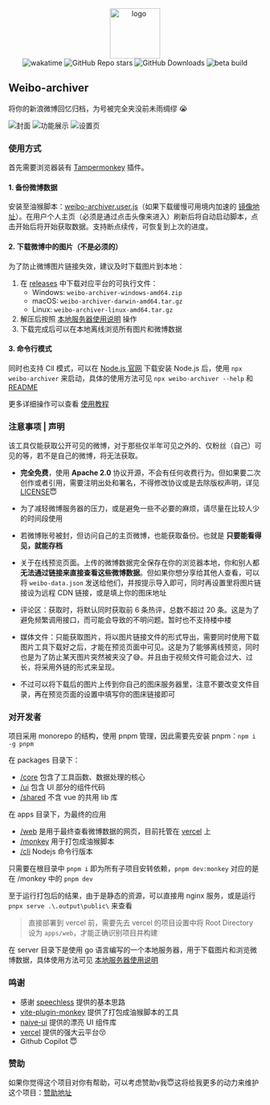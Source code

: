 <div align="center">
  <img
    alt="logo"
    width="100"
    src="https://p.chilfish.top/weibo/icon.webp"
  />

  <div>
    <img src="https://wakatime.com/badge/user/0842a71f-c026-4b09-8aa0-f8398b4c3423/project/3416f224-f0dc-4b08-805c-af30dbd396b2.svg" alt="wakatime">
    <img alt="GitHub Repo stars" src="https://img.shields.io/github/stars/chilfish/weibo-archiver">
    <img alt="GitHub Downloads" src="https://img.shields.io/github/downloads/chilfish/weibo-archiver/total">
    <img alt="beta build" src="https://github.com/Chilfish/Weibo-archiver/actions/workflows/beta-build.yml/badge.svg">
  </div>
</div>

## Weibo-archiver

将你的新浪微博回忆归档，为号被完全夹没前未雨绸缪 😭

![封面](https://p.chilfish.top/weibo/cover.webp)
![功能展示](https://p.chilfish.top/weibo/feature.webp)
![设置页](https://p.chilfish.top/weibo/settings.webp)

### 使用方式

首先需要浏览器装有 [Tampermonkey](https://tampermonkey.net/) 插件。

#### 1. 备份微博数据

安装至油猴脚本：[weibo-archiver.user.js][releases]（如果下载缓慢可用境内加速的 [镜像地址]）。在用户个人主页（必须是通过点击头像来进入）刷新后将自动启动脚本，点击开始后将开始获取数据。支持断点续传，可恢复到上次的进度。

#### 2. 下载微博中的图片（不是必须的）

为了防止微博图片链接失效，建议及时下载图片到本地：

1. 在 [releases] 中下载对应平台的可执行文件：
   - Windows: `weibo-archiver-windows-amd64.zip`
   - macOS: `weibo-archiver-darwin-amd64.tar.gz`
   - Linux: `weibo-archiver-linux-amd64.tar.gz`
2. 解压后按照 [本地服务器使用说明](server/README.md) 操作
3. 下载完成后可以在本地离线浏览所有图片和微博数据

#### 3. 命令行模式

同时也支持 ClI 模式，可以在 [Node.js 官网] 下载安装 Node.js 后，使用 `npx weibo-archiver` 来启动，具体的使用方法可见 `npx weibo-archiver --help` 和 [README](apps/cli/README.md)

更多详细操作可以查看 [使用教程]

### 注意事项 | 声明

该工具仅能获取公开可见的微博，对于那些仅半年可见之外的、仅粉丝（自己）可见的等，若不是自己的微博，将无法获取。

- **完全免费**，使用 **Apache 2.0** 协议开源，不会有任何收费行为。但如果要二次创作或者引用，需要注明出处和署名，不得修改协议或是去除版权声明，详见 [LICENSE](LICENSE)😇

- 为了减轻微博服务器的压力，或是避免一些不必要的麻烦，请尽量在比较人少的时间段使用

- 若微博账号被封，但访问自己的主页微博，也能获取备份。也就是 **只要能看得见，就能存档**

- 关于在线预览页面。上传的微博数据完全保存在你的浏览器本地，你和别人都 **无法通过链接来直接查看这些微博数据**。但如果你想分享给其他人查看，可以将 `weibo-data.json` 发送给他们，并按提示导入即可，同时再设置里将图片链接设为远程 CDN 链接，或是填上你的图床地址

- 评论区：获取时，将默认同时获取前 6 条热评，总数不超过 20 条。这是为了避免频繁调用接口，而可能会导致的不明问题。暂时也不支持楼中楼

- 媒体文件：只能获取图片，将以图片链接文件的形式导出，需要同时使用下载图片工具下载好之后，才能在预览页面中可见。这是为了能够离线预览，同时也是为了防止某天图片突然被夹没了😅。并且由于视频文件可能会过大、过长，将采用外链的形式来呈现。

- 不过可以将下载后的图片上传到你自己的图床服务器里，注意不要改变文件目录，再在预览页面的设置中填写你的图床链接即可

### 对开发者

项目采用 monorepo 的结构，使用 pnpm 管理，因此需要先安装 pnpm：`npm i -g pnpm`

在 packages 目录下：

- [/core](packages/core/) 包含了工具函数、数据处理的核心
- [/ui](packages/ui/) 包含 UI 部分的组件代码
- [/shared](packages/shared/) 不含 vue 的共用 lib 库

在 apps 目录下，为最终的应用

- [/web](apps/web/) 是用于最终查看微博数据的网页，目前托管在 [vercel] 上
- [/monkey](apps/monkey/) 用于打包成油猴脚本
- [/cli](apps/cli) Nodejs 命令行版本

只需要在根目录中 `pnpm i` 即为所有子项目安转依赖，`pnpm dev:monkey` 对应的是在 /monkey 中的 `pnpm dev`

至于运行打包后的结果，由于是静态的资源，可以直接用 nginx 服务，或是运行 `pnpx serve .\.output\public\` 来查看

> 直接部署到 vercel 前，需要先去 vercel 的项目设置中将 Root Directory 设为 `apps/web`，才能正确识别项目并构建

在 server 目录下是使用 go 语言编写的一个本地服务器，用于下载图片和浏览微博数据，具体使用方法可见 [本地服务器使用说明](server/README.md)

### 鸣谢

- 感谢 [speechless] 提供的基本思路
- [vite-plugin-monkey] 提供了打包成油猴脚本的工具
- [naive-ui] 提供的漂亮 UI 组件库
- [vercel] 提供的强大云平台😚
- Github Copilot 😇

### 赞助

如果你觉得这个项目对你有帮助，可以考虑赞助v我😇这将给我更多的动力来维护这个项目：[赞助地址]

[releases]: https://raw.githubusercontent.com/Chilfish/Weibo-archiver/monkey/weibo-archiver.user.js
[scripts.zip]: https://github.com/Chilfish/Weibo-archiver/raw/monkey/scripts.zip
[speechless]: https://github.com/meterscao/Speechless
[naive-ui]: https://www.naiveui.com/zh-CN/os-theme
[#1]: https://github.com/Chilfish/Weibo-archiver/issues/1
[#5]: https://github.com/Chilfish/Weibo-archiver/issues/5
[Node.js 官网]: https://nodejs.org/en/download
[vite-plugin-monkey]: https://github.com/lisonge/vite-plugin-monkey
[镜像地址]: https://p.chilfish.top/weibo-archiver.user.js
[项目的 Todo]: https://github.com/Chilfish/Weibo-archiver/issues/7
[赞助地址]: https://chilfish.top/sponsors
[vercel]: https://vercel.com
[使用教程]: https://docs.qq.com/doc/DTWttbXlMUGxZZnZq
[actions]: https://github.com/Chilfish/Weibo-archiver/actions/workflows/beta-build.yml?query=branch:main+event:push+is:success
